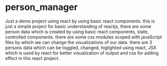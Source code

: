# person_manager
Just a demo project using react by using basic react components.
this is just a simple project for basic understanding of reactjs, there are some person data which is created by using basic react components, state, controlled components. there are some css modules scoped with javaScript files by which we can change the visualizations of our data.
there are 3 persons data which can be toggled, changed, higlighted using react, JSX which is used by react for better visualization of output and css for adding effect in this react project.
